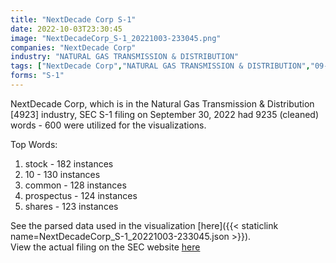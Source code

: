 ```yaml
---
title: "NextDecade Corp S-1"
date: 2022-10-03T23:30:45
image: "NextDecadeCorp_S-1_20221003-233045.png"
companies: "NextDecade Corp"
industry: "NATURAL GAS TRANSMISSION & DISTRIBUTION"
tags: ["NextDecade Corp","NATURAL GAS TRANSMISSION & DISTRIBUTION","09-30-2022","S-1"]
forms: "S-1"
---
```

NextDecade Corp, which is in the Natural Gas Transmission & Distribution [4923] industry, SEC S-1 filing on September 30, 2022 had 9235 (cleaned) words - 600 were utilized for the visualizations.

Top Words:
1. stock - 182 instances
2. 10 - 130 instances
3. common - 128 instances
4. prospectus - 124 instances
5. shares - 123 instances


See the parsed data used in the visualization [here]({{< staticlink name=NextDecadeCorp_S-1_20221003-233045.json >}}).  
View the actual filing on the SEC website [here](https://www.sec.gov/Archives/edgar/data/1612720/0001437749-22-023309.txt)